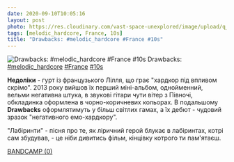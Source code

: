 ```yaml
---
date: 2020-09-10T10:05:16
layout: post
photo: https://res.cloudinary.com/vast-space-unexplored/image/upload/q_auto,dpr_auto,w_auto/photos/photo_1049_10-09-2020_10-05-16.jpg
tags: [melodic_hardcore, France, 10s]
title: "Drawbacks: #melodic_hardcore #France #10s"
---
```

![Drawbacks: #melodic_hardcore #France #10s](https://res.cloudinary.com/vast-space-unexplored/image/upload/q_auto,dpr_auto,w_auto/photos/photo_1049_10-09-2020_10-05-16.jpg)
Drawbacks: [#melodic_hardcore](/tags/#melodic_hardcore) [#France](/tags/#France) [#10s](/tags/#10s)

**Недоліки** - гурт із французького Лілля, що грає &quot;хардкор під впливом скрімо&quot;. 2013 року вийшов їх перший міні-альбом, однойменний, вельми негативна штука, в звукові гітари чути вітер з Півночі, обкладинка оформлена в чорно-коричневих кольорах. В подальшому **Drawbacks** оформлятимуть у більш світлих гамах, а їх дебют - чудовий зразок &quot;негативного емо-хардкору&quot;.

&quot;Лабіринти&quot; - пісня про те, як ліричний герой блукає в лабіринтах, котрі сам збудував, - це ніби дивитись фільм, кінцівку котрого ти пам&#39;ятаєш.

[BANDCAMP (0)](https://wearedrawbacks.bandcamp.com/album/drawbacks)